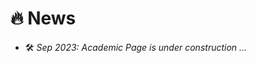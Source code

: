 # 🔥 News

- 🛠️ *Sep 2023: Academic Page is under construction ...*

<div id="timestamp"></div>
<script>
  // 获取当前时间戳并格式化为可读的日期和时间
  function getCurrentTimestamp() {
    const now = new Date();
    const options = { year: 'numeric', month: 'short', day: 'numeric', hour: '2-digit', minute: '2-digit', second: '2-digit' };
    return now.toLocaleDateString('en-US', options);
  }

  // 将时间戳显示在页面上的元素中
  function displayTimestamp() {
    const timestampElement = document.getElementById('timestamp');
    if (timestampElement) {
      timestampElement.textContent = '最后更新时间：' + getCurrentTimestamp();
    }
  }

  // 在页面加载完成后执行displayTimestamp函数
  window.addEventListener('load', displayTimestamp);
</script>
